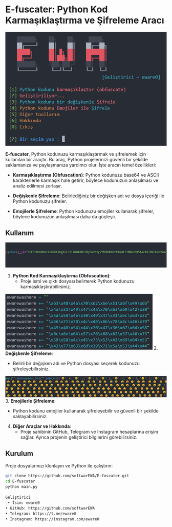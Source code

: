 # E-fuscater: Python Kod Karmaşıklaştırma ve Şifreleme Aracı

![1](https://github.com/softwarEWA/Efuscater/blob/main/Resimler/Screenshot_37.png)

**E-fuscater**, Python kodunuzu karmaşıklaştırmak ve şifrelemek için kullanılan bir araçtır. Bu araç, Python projelerinizi güvenli bir şekilde saklamanıza ve paylaşmanıza yardımcı olur. İşte aracın temel özellikleri:

- **Karmaşıklaştırma (Obfuscation)**: Python kodunuzu base64 ve ASCII karakterlerle karmaşık hale getirir, böylece kodunuzun anlaşılması ve analiz edilmesi zorlaşır.
  
- **Değişkenle Şifreleme**: Belirlediğiniz bir değişken adı ve dosya içeriği ile Python kodunuzu şifreler.

- **Emojilerle Şifreleme**: Python kodunuzu emojiler kullanarak şifreler, böylece kodunuzun anlaşılması daha da güçleşir.

## Kullanım
![1](https://github.com/softwarEWA/Efuscater/blob/main/Resimler/Screenshot_40.png)
1. **Python Kod Karmaşıklaştırma (Obfuscation)**:
   - Proje ismi ve çıktı dosyası belirterek Python kodunuzu karmaşıklaştırabilirsiniz.


![1](https://github.com/softwarEWA/Efuscater/blob/main/Resimler/Screenshot_38.png)
2. **Değişkenle Şifreleme**:
   - Belirli bir değişken adı ve Python dosyası seçerek kodunuzu şifreleyebilirsiniz.


![1](https://github.com/softwarEWA/Efuscater/blob/main/Resimler/Screenshot_39.png)
3. **Emojilerle Şifreleme**:
   - Python kodunu emojiler kullanarak şifreleyebilir ve güvenli bir şekilde saklayabilirsiniz.

4. **Diğer Araçlar ve Hakkında**:
   - Proje sahibinin GitHub, Telegram ve Instagram hesaplarına erişim sağlar. Ayrıca projenin geliştirici bilgilerini görebilirsiniz.

## Kurulum

Proje dosyalarınızı klonlayın ve Python ile çalıştırın:

```bash
git clone https://github.com/softwarEWA/E-fuscater.git
cd E-fuscater
python main.py

Geliştirici
 • İsim: eware0
• GitHub: https://github.com/softwarEWA
• Telegram: https://t.me/eware0
• Instagram: https://instagram.com/eware0
